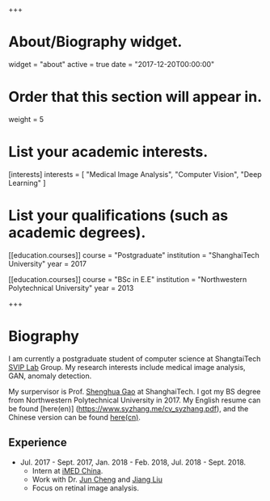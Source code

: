 +++
# About/Biography widget.
widget = "about"
active = true
date = "2017-12-20T00:00:00"

# Order that this section will appear in.
weight = 5

# List your academic interests.
[interests]
  interests = [
    "Medical Image Analysis",
    "Computer Vision",
    "Deep Learning"
  ]

# List your qualifications (such as academic degrees).
[[education.courses]]
  course = "Postgraduate"
  institution = "ShanghaiTech University"
  year = 2017

[[education.courses]]
  course = "BSc in E.E"
  institution = "Northwestern Polytechnical University"
  year = 2013
 
+++

# Biography

I am currently a postgraduate student of computer science at ShangtaiTech
[SVIP Lab](https://svip-lab.github.io/) Group. My research interests include medical image analysis, GAN, anomaly detection.

My surpervisor is Prof. [Shenghua Gao](http://sist.shanghaitech.edu.cn/2018/0502/c2739a24311/page.htm) at ShanghaiTech.
I got my BS degree from Northwestern Polytechnical University in 2017. My English resume can be found [here(en)]
(https://www.syzhang.me/cv_syzhang.pdf), and the Chinese version can be found [here(cn)](https://www.syzhang.me/cv_syzhang.pdf).

## Experience

- Jul. 2017 - Sept. 2017, Jan. 2018 - Feb. 2018, Jul. 2018 - Sept. 2018.
    - Intern at [iMED China](http://imed.nimte.ac.cn/).
    - Work with Dr. [Jun Cheng](http://imed.nimte.ac.cn/view-10870.html) and [Jiang Liu](http://imed.nimte.ac.cn/view-9458.html)
    - Focus on retinal image analysis.


